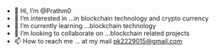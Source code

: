 - 👋 Hi, I’m @Prathm0
- 👀 I’m interested in ...in blockchain technology and crypto currency
- 🌱 I’m currently learning ...blockchain technology
- 💞️ I’m looking to collaborate on ...blockchain related projects
- 📫 How to reach me ... at my mail pk2229015@gmail.com

<!---
Prathm0/Prathm0 is a ✨ special ✨ repository because its `README.md` (this file) appears on your GitHub profile.
You can click the Preview link to take a look at your changes.
--->
